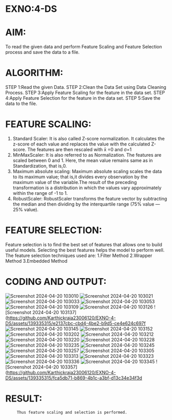 # EXNO:4-DS
# AIM:
To read the given data and perform Feature Scaling and Feature Selection process and save the
data to a file.

# ALGORITHM:
STEP 1:Read the given Data.
STEP 2:Clean the Data Set using Data Cleaning Process.
STEP 3:Apply Feature Scaling for the feature in the data set.
STEP 4:Apply Feature Selection for the feature in the data set.
STEP 5:Save the data to the file.

# FEATURE SCALING:
1. Standard Scaler: It is also called Z-score normalization. It calculates the z-score of each value and replaces the value with the calculated Z-score. The features are then rescaled with x̄ =0 and σ=1
2. MinMaxScaler: It is also referred to as Normalization. The features are scaled between 0 and 1. Here, the mean value remains same as in Standardization, that is,0.
3. Maximum absolute scaling: Maximum absolute scaling scales the data to its maximum value; that is,it divides every observation by the maximum value of the variable.The result of the preceding transformation is a distribution in which the values vary approximately within the range of -1 to 1.
4. RobustScaler: RobustScaler transforms the feature vector by subtracting the median and then dividing by the interquartile range (75% value — 25% value).

# FEATURE SELECTION:
Feature selection is to find the best set of features that allows one to build useful models. Selecting the best features helps the model to perform well.
The feature selection techniques used are:
1.Filter Method
2.Wrapper Method
3.Embedded Method

# CODING AND OUTPUT:
![Screenshot 2024-04-20 103010](https://github.com/Karthickraja23006120/EXNO-4-DS/assets/139335315/d1782764-2dce-4d2b-bbb6-7052d6a793f5)
![Screenshot 2024-04-20 103021](https://github.com/Karthickraja23006120/EXNO-4-DS/assets/139335315/30ace29a-dc2a-4a70-8fbf-451ffd69f038)
![Screenshot 2024-04-20 103033](https://github.com/Karthickraja23006120/EXNO-4-DS/assets/139335315/ab4346fe-821a-4732-a964-0a198a70d566)
![Screenshot 2024-04-20 103053](https://github.com/Karthickraja23006120/EXNO-4-DS/assets/139335315/09423aa6-faab-416d-ab65-4f8b80e99b3b)
![Screenshot 2024-04-20 103109](https://github.com/Karthickraja23006120/EXNO-4-DS/assets/139335315/1d1a238d-c3d6-4411-8363-56939a907533)
![Screenshot 2024-04-20 103126](https://github.com/Karthickraja23006120/EXNO-4-DS/assets/139335315/db22c73c-41e5-40ef-b9d0-60fcbf47e511)
![Screenshot 2024-04-20 103137](https://github.com/Karthickraja23006120/EXNO-4-DS/assets/139335315/e2137cbc-cbd4-4be2-b9d5-ce4e624c697f
![Screenshot 2024-04-20 103145](https://github.com/Karthickraja23006120/EXNO-4-DS/assets/139335315/e5acb890-361a-4ed4-9329-a953da0a3e72)
![Screenshot 2024-04-20 103152](https://github.com/Karthickraja23006120/EXNO-4-DS/assets/139335315/30feda1f-6af7-421a-ade9-a19eee301070)
![Screenshot 2024-04-20 103202](https://github.com/Karthickraja23006120/EXNO-4-DS/assets/139335315/64c76daf-a636-4fb1-a096-fbb5e76349e6)
![Screenshot 2024-04-20 103212](https://github.com/Karthickraja23006120/EXNO-4-DS/assets/139335315/135f4fdd-f370-4256-8890-1272fe435f0d)
![Screenshot 2024-04-20 103220](https://github.com/Karthickraja23006120/EXNO-4-DS/assets/139335315/33fa640d-42db-484b-9793-8dfdb4291066)
![Screenshot 2024-04-20 103228](https://github.com/Karthickraja23006120/EXNO-4-DS/assets/139335315/505036fb-d5eb-4a45-9894-05926417e8e8)
![Screenshot 2024-04-20 103235](https://github.com/Karthickraja23006120/EXNO-4-DS/assets/139335315/8f83ed22-a2cb-4567-b25c-3dfdd23f505f)
![Screenshot 2024-04-20 103245](https://github.com/Karthickraja23006120/EXNO-4-DS/assets/139335315/adacaecb-a56d-479b-a5c4-61cbcaecf177)
![Screenshot 2024-04-20 103257](https://github.com/Karthickraja23006120/EXNO-4-DS/assets/139335315/d84dad9a-2db2-4784-b04c-037ecbbe6ae0)
![Screenshot 2024-04-20 103305](https://github.com/Karthickraja23006120/EXNO-4-DS/assets/139335315/b83ba484-7b4f-49fc-b8d2-9ad57381f87e)
![Screenshot 2024-04-20 103313](https://github.com/Karthickraja23006120/EXNO-4-DS/assets/139335315/b9c54c71-f940-4c95-8a9f-5a4da7009813)
![Screenshot 2024-04-20 103323](https://github.com/Karthickraja23006120/EXNO-4-DS/assets/139335315/4763d708-e769-4a9c-abb6-30739c96f184)
![Screenshot 2024-04-20 103336](https://github.com/Karthickraja23006120/EXNO-4-DS/assets/139335315/87d1772a-2cc2-4b6f-bc7a-57f023f28475)
![Screenshot 2024-04-20 103345](https://github.com/Karthickraja23006120/EXNO-4-DS/assets/139335315/ffd8cfe3-f899-49fe-bdad-404690cb0111)
![Screenshot 2024-04-20 103357](https://github.com/Karthickraja23006120/EXNO-4-DS/assets/139335315/fca5db71-b869-4b1c-a3bf-d13c34e34f3d

# RESULT:
         Thus feature scaling and selection is performed.
